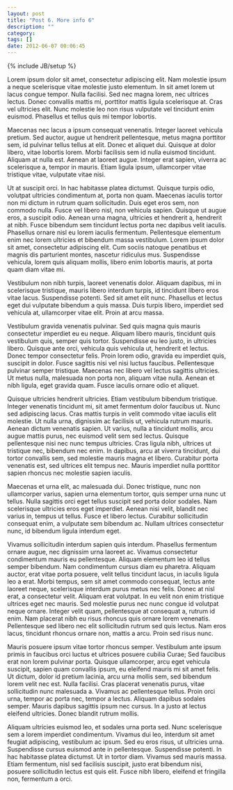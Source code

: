 ```yaml
---
layout: post
title: "Post 6. More info 6"
description: ""
category: 
tags: []
date: 2012-06-07 00:06:45 
---
```

{% include JB/setup %}

Lorem ipsum dolor sit amet, consectetur adipiscing elit. Nam molestie ipsum a neque scelerisque vitae molestie justo elementum. In sit amet lorem ut lacus congue tempor. Nulla facilisi. Sed nec magna lorem, nec ultrices lectus. Donec convallis mattis mi, porttitor mattis ligula scelerisque at. Cras vel ultricies elit. Nunc molestie leo non risus vulputate vel tincidunt enim euismod. Phasellus et tellus quis mi tempor lobortis.

Maecenas nec lacus a ipsum consequat venenatis. Integer laoreet vehicula pretium. Sed auctor, augue ut hendrerit pellentesque, metus magna porttitor sem, id pulvinar tellus tellus at elit. Donec et aliquet dui. Quisque at dolor libero, vitae lobortis lorem. Morbi facilisis sem id nulla euismod tincidunt. Aliquam at nulla est. Aenean at laoreet augue. Integer erat sapien, viverra ac scelerisque a, tempor in mauris. Etiam ligula ipsum, ullamcorper vitae tristique vitae, vulputate vitae nisi.

Ut at suscipit orci. In hac habitasse platea dictumst. Quisque turpis odio, volutpat ultricies condimentum at, porta non quam. Maecenas iaculis tortor non mi dictum in rutrum quam sollicitudin. Duis eget eros sem, non commodo nulla. Fusce vel libero nisl, non vehicula sapien. Quisque ut augue eros, a suscipit odio. Aenean urna magna, ultricies et hendrerit a, hendrerit at nibh. Fusce bibendum sem tincidunt lectus porta nec dapibus velit iaculis. Phasellus ornare nisl eu lorem iaculis fermentum. Pellentesque elementum enim nec lorem ultricies et bibendum massa vestibulum. Lorem ipsum dolor sit amet, consectetur adipiscing elit. Cum sociis natoque penatibus et magnis dis parturient montes, nascetur ridiculus mus. Suspendisse vehicula, lorem quis aliquam mollis, libero enim lobortis mauris, at porta quam diam vitae mi.

Vestibulum non nibh turpis, laoreet venenatis dolor. Aliquam dapibus, mi in scelerisque tristique, mauris libero interdum turpis, id tincidunt libero eros vitae lacus. Suspendisse potenti. Sed sit amet elit nunc. Phasellus et lectus eget dui vulputate bibendum a quis massa. Duis turpis libero, imperdiet sed vehicula at, ullamcorper vitae elit. Proin at arcu massa.

Vestibulum gravida venenatis pulvinar. Sed quis magna quis mauris consectetur imperdiet eu eu neque. Aliquam libero mauris, tincidunt quis vestibulum quis, semper quis tortor. Suspendisse eu leo justo, in ultricies libero. Quisque ante orci, vehicula quis vehicula ut, hendrerit et lectus. Donec tempor consectetur felis. Proin lorem odio, gravida eu imperdiet quis, suscipit in dolor. Fusce sagittis nisi vel nisi luctus faucibus. Pellentesque pulvinar semper tristique. Maecenas nec libero vel lectus sagittis ultricies. Ut metus nulla, malesuada non porta non, aliquam vitae nulla. Aenean et nibh ligula, eget gravida quam. Fusce iaculis ornare odio et aliquet.

Quisque ultricies hendrerit ultricies. Etiam vestibulum bibendum tristique. Integer venenatis tincidunt mi, sit amet fermentum dolor faucibus ut. Nunc sed adipiscing lacus. Cras mattis turpis in velit commodo vitae iaculis elit molestie. Ut nulla urna, dignissim ac facilisis ut, vehicula rutrum mauris. Aenean dictum venenatis sapien. Ut varius, nulla a tincidunt mollis, arcu augue mattis purus, nec euismod velit sem sed lectus. Quisque pellentesque nisi nec nunc tempus ultricies. Cras ligula nibh, ultrices ut tristique nec, bibendum nec enim. In dapibus, arcu at viverra tincidunt, dui tortor convallis sem, sed molestie mauris magna et libero. Curabitur porta venenatis est, sed ultrices elit tempus nec. Mauris imperdiet nulla porttitor sapien rhoncus nec molestie sapien iaculis.

Maecenas et urna elit, ac malesuada dui. Donec tristique, nunc non ullamcorper varius, sapien urna elementum tortor, quis semper urna nunc ut tellus. Nulla sagittis orci eget tellus suscipit sed porta dolor sodales. Nam scelerisque ultricies eros eget imperdiet. Aenean nisi velit, blandit nec varius in, tempus ut tellus. Fusce et libero lectus. Curabitur sollicitudin consequat enim, a vulputate sem bibendum ac. Nullam ultrices consectetur nunc, id bibendum ligula interdum eget.

Vivamus sollicitudin interdum sapien quis interdum. Phasellus fermentum ornare augue, nec dignissim urna laoreet ac. Vivamus consectetur condimentum mauris eu pellentesque. Aliquam elementum leo id tellus semper bibendum. Nam condimentum cursus diam eu pharetra. Aliquam auctor, erat vitae porta posuere, velit tellus tincidunt lacus, in iaculis ligula leo a erat. Morbi tempus, sem sit amet commodo consequat, lectus ante laoreet neque, scelerisque interdum purus metus nec felis. Donec at nisl erat, a consectetur velit. Aliquam erat volutpat. In eu velit non enim tristique ultrices eget nec mauris. Sed molestie purus nec nunc congue id volutpat neque ornare. Integer velit quam, pellentesque at consequat a, rutrum id enim. Nam placerat nibh eu risus rhoncus quis ornare lorem venenatis. Pellentesque sed libero nec elit sollicitudin rutrum sed quis lectus. Nam eros lacus, tincidunt rhoncus ornare non, mattis a arcu. Proin sed risus nunc.

Mauris posuere ipsum vitae tortor rhoncus semper. Vestibulum ante ipsum primis in faucibus orci luctus et ultrices posuere cubilia Curae; Sed faucibus erat non lorem pulvinar porta. Quisque ullamcorper, arcu eget vehicula suscipit, sapien quam convallis ipsum, eu eleifend mauris mi sit amet felis. Ut dictum, dolor id pretium lacinia, arcu urna mollis sem, sed bibendum lorem velit nec est. Nulla facilisi. Cras placerat venenatis purus, vitae sollicitudin nunc malesuada a. Vivamus ac pellentesque tellus. Proin orci urna, tempor ac porta nec, tempor a lectus. Aliquam dapibus sodales semper. Mauris dapibus sagittis ipsum nec cursus. In a justo at lectus eleifend ultricies. Donec blandit rutrum mollis.

Aliquam ultricies euismod leo, et sodales urna porta sed. Nunc scelerisque sem a lorem imperdiet condimentum. Vivamus dui leo, interdum sit amet feugiat adipiscing, vestibulum ac ipsum. Sed eu eros risus, ut ultricies urna. Suspendisse cursus euismod ante in pellentesque. Suspendisse potenti. In hac habitasse platea dictumst. Ut in tortor diam. Vivamus sed mauris massa. Etiam fermentum, nisl sed facilisis suscipit, justo erat bibendum nisi, posuere sollicitudin lectus est quis elit. Fusce nibh libero, eleifend et fringilla non, fermentum a orci.